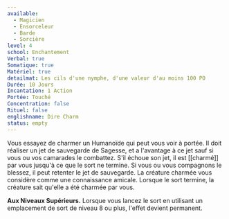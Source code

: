 ```yaml
---
available:
  - Magicien
  - Ensorceleur
  - Barde
  - Sorcière
level: 4
school: Enchantement
Verbal: true
Somatique: true
Matériel: true
detailmat: Les cils d'une nymphe, d'une valeur d'au moins 100 PO
Durée: 10 Jours
Incantation: 1 Action
Portée: Touché
Concentration: false
Rituel: false
englishname: Dire Charm
status: empty
---
```

Vous essayez de charmer un Humanoïde qui peut vous voir à portée. Il doit réaliser un jet de sauvegarde de Sagesse, et a l'avantage à ce jet sauf si vous ou vos camarades le combattez. S'il échoue son jet, il est [[charmé]] par vous jusqu'à ce que le sort ne termine. Si vous ou vous compagnons le blessez, il peut retenter le jet de sauvegarde. La créature charmée vous considère comme une connaissance amicale. Lorsque le sort termine, la créature sait qu'elle a été charmée par vous.

__Aux Niveaux Supérieurs.__ Lorsque vous lancez le sort en utilisant un emplacement de sort de niveau 8 ou plus, l'effet devient permanent.

